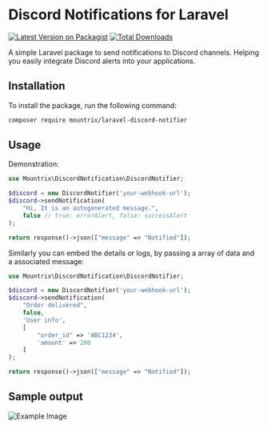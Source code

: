 # Discord Notifications for Laravel

[![Latest Version on Packagist](https://img.shields.io/packagist/v/mountrix/laravel-discord-notifier.svg?style=flat-square)](https://packagist.org/packages/mountrix/laravel-discord-notifier)
[![Total Downloads](https://img.shields.io/packagist/dt/mountrix/laravel-discord-notifier.svg?style=flat-square)](https://packagist.org/packages/mountrix/laravel-discord-notifier)

A simple Laravel package to send notifications to Discord channels. Helping you easily integrate Discord alerts into your applications.

## Installation

To install the package, run the following command:

```bash
composer require mountrix/laravel-discord-notifier
```

## Usage

Demonstration:

```php
use Mountrix\DiscordNotification\DiscordNotifier;

$discord = new DiscordNotifier('your-webhook-url');
$discord->sendNotification(
    "Hi, It is an autogenerated message.", 
    false // true: errorAlert, false: successAlert
);

return response()->json(["message" => "Notified"]);
```

Similarly you can embed the details or logs, by passing a array of data and a associated message:


```php
use Mountrix\DiscordNotification\DiscordNotifier;

$discord = new DiscordNotifier('your-webhook-url');
$discord->sendNotification(
    "Order delivered", 
    false, 
    'User info', 
    [
        "order_id" => 'ABC1234', 
        'amount' => 200
    ]
);

return response()->json(["message" => "Notified"]);
```


## Sample output

![Example Image](https://drive.google.com/uc?export=view&id=1jHwB1bSJz6v4-2IdQgFfbciBH9HybJxL)

